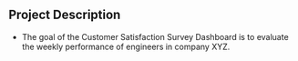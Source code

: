 ## Project Description
- The goal of the Customer Satisfaction Survey Dashboard is to evaluate the weekly performance of engineers in company XYZ.
